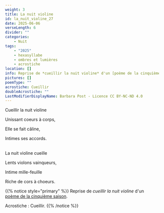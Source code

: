 ```yaml
---
weight: 3
title: La nuit violine
id: la_nuit_violine_27
date: 2025-06-06
verseLength: 6
divider: ""
categories:
    - Nuit
tags:
    - "2025"
    - hexasyllabe
    - ombres et lumières
    - acrostiche
location: []
info: Reprise de *cueillir la nuit violine* d'un [poème de la cinquième saison](../5_cinquieme_saison/sept_couleurs).
pictures: []
poemType: ""
acrostiche: Cueillir
doubleAcrostiche: ""
LastModifierDisplayName: Barbara Post - Licence CC BY-NC-ND 4.0
---
```

Cueillir la nuit violine

Unissant coeurs à corps,

Elle se fait câline,

Intimes ses accords.

 \
La nuit violine cueille

Lents violons vainqueurs,

Intime mille-feuille

Riche de cors à choeurs.

{{% notice style="primary" %}}
Reprise de *cueillir la nuit violine* d'un [poème de la cinquième saison](../5_cinquieme_saison/sept_couleurs).

Acrostiche : Cueillir.
{{% /notice %}}